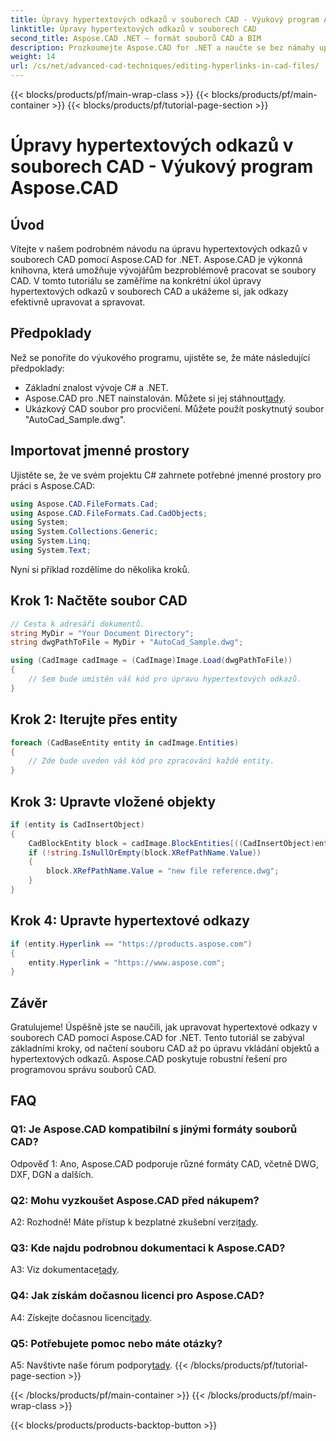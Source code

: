 ```yaml
---
title: Úpravy hypertextových odkazů v souborech CAD - Výukový program Aspose.CAD
linktitle: Úpravy hypertextových odkazů v souborech CAD
second_title: Aspose.CAD .NET – formát souborů CAD a BIM
description: Prozkoumejte Aspose.CAD for .NET a naučte se bez námahy upravovat hypertextové odkazy v souborech CAD. Vylepšete své dovednosti v oblasti správy souborů CAD pomocí tohoto komplexního návodu.
weight: 14
url: /cs/net/advanced-cad-techniques/editing-hyperlinks-in-cad-files/
---
```


{{< blocks/products/pf/main-wrap-class >}}
{{< blocks/products/pf/main-container >}}
{{< blocks/products/pf/tutorial-page-section >}}

# Úpravy hypertextových odkazů v souborech CAD - Výukový program Aspose.CAD

## Úvod

Vítejte v našem podrobném návodu na úpravu hypertextových odkazů v souborech CAD pomocí Aspose.CAD for .NET. Aspose.CAD je výkonná knihovna, která umožňuje vývojářům bezproblémově pracovat se soubory CAD. V tomto tutoriálu se zaměříme na konkrétní úkol úpravy hypertextových odkazů v souborech CAD a ukážeme si, jak odkazy efektivně upravovat a spravovat.

## Předpoklady

Než se ponoříte do výukového programu, ujistěte se, že máte následující předpoklady:

- Základní znalost vývoje C# a .NET.
-  Aspose.CAD pro .NET nainstalován. Můžete si jej stáhnout[tady](https://releases.aspose.com/cad/net/).
- Ukázkový CAD soubor pro procvičení. Můžete použít poskytnutý soubor "AutoCad_Sample.dwg".

## Importovat jmenné prostory

Ujistěte se, že ve svém projektu C# zahrnete potřebné jmenné prostory pro práci s Aspose.CAD:

```csharp
using Aspose.CAD.FileFormats.Cad;
using Aspose.CAD.FileFormats.Cad.CadObjects;
using System;
using System.Collections.Generic;
using System.Linq;
using System.Text;
```

Nyní si příklad rozdělíme do několika kroků.

## Krok 1: Načtěte soubor CAD

```csharp
// Cesta k adresáři dokumentů.
string MyDir = "Your Document Directory";
string dwgPathToFile = MyDir + "AutoCad_Sample.dwg";

using (CadImage cadImage = (CadImage)Image.Load(dwgPathToFile))
{
    // Sem bude umístěn váš kód pro úpravu hypertextových odkazů.
}
```

## Krok 2: Iterujte přes entity

```csharp
foreach (CadBaseEntity entity in cadImage.Entities)
{
    // Zde bude uveden váš kód pro zpracování každé entity.
}
```

## Krok 3: Upravte vložené objekty

```csharp
if (entity is CadInsertObject)
{
    CadBlockEntity block = cadImage.BlockEntities[((CadInsertObject)entity).Name];
    if (!string.IsNullOrEmpty(block.XRefPathName.Value))
    {
        block.XRefPathName.Value = "new file reference.dwg";
    }
}
```

## Krok 4: Upravte hypertextové odkazy

```csharp
if (entity.Hyperlink == "https://products.aspose.com")
{
    entity.Hyperlink = "https://www.aspose.com";
}
```

## Závěr

Gratulujeme! Úspěšně jste se naučili, jak upravovat hypertextové odkazy v souborech CAD pomocí Aspose.CAD for .NET. Tento tutoriál se zabýval základními kroky, od načtení souboru CAD až po úpravu vkládání objektů a hypertextových odkazů. Aspose.CAD poskytuje robustní řešení pro programovou správu souborů CAD.

## FAQ

### Q1: Je Aspose.CAD kompatibilní s jinými formáty souborů CAD?

Odpověď 1: Ano, Aspose.CAD podporuje různé formáty CAD, včetně DWG, DXF, DGN a dalších.

### Q2: Mohu vyzkoušet Aspose.CAD před nákupem?

 A2: Rozhodně! Máte přístup k bezplatné zkušební verzi[tady](https://releases.aspose.com/).

### Q3: Kde najdu podrobnou dokumentaci k Aspose.CAD?

 A3: Viz dokumentace[tady](https://reference.aspose.com/cad/net/).

### Q4: Jak získám dočasnou licenci pro Aspose.CAD?

 A4: Získejte dočasnou licenci[tady](https://purchase.aspose.com/temporary-license/).

### Q5: Potřebujete pomoc nebo máte otázky?

 A5: Navštivte naše fórum podpory[tady](https://forum.aspose.com/c/cad/19).
{{< /blocks/products/pf/tutorial-page-section >}}

{{< /blocks/products/pf/main-container >}}
{{< /blocks/products/pf/main-wrap-class >}}

{{< blocks/products/products-backtop-button >}}
